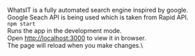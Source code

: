 WhatsIT is a fully automated search engine inspired by google.<br>
Google Seach API is being used which is taken from Rapid API.<br>
`npm start`<br>
Runs the app in the development mode.\
Open [http://localhost:3000](http://localhost:3000) to view it in browser.<br>
The page will reload when you make changes.\
